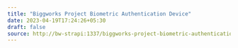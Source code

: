 ```yaml
---
title: "Biggworks Project Biometric Authentication Device"
date: 2023-04-19T17:24:26+05:30
draft: false
source: http://bw-strapi:1337/biggworks-project-biometric-authentication-device
---
```


